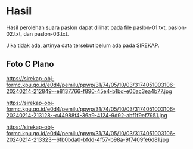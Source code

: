 # Hasil

Hasil perolehan suara paslon dapat dilihat pada file paslon-01.txt, paslon-02.txt, dan paslon-03.txt.

Jika tidak ada, artinya data tersebut belum ada pada SIREKAP.

## Foto C Plano

https://sirekap-obj-formc.kpu.go.id/e0d4/pemilu/ppwp/31/74/05/10/03/3174051003106-20240214-212849--e8137766-f890-45e4-b1bd-e06ac3ea4b77.jpg

https://sirekap-obj-formc.kpu.go.id/e0d4/pemilu/ppwp/31/74/05/10/03/3174051003106-20240214-213128--c44988f4-36a9-4124-9d92-abf1f9ef7951.jpg

https://sirekap-obj-formc.kpu.go.id/e0d4/pemilu/ppwp/31/74/05/10/03/3174051003106-20240214-213323--6fb0bda0-bfdd-4f57-b98a-9f7409fe6d81.jpg
